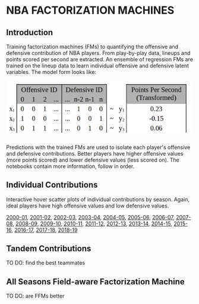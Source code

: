 # NBA FACTORIZATION MACHINES

## Introduction

Training factorization machines (FMs) to quantifying the offensive and defensive contribution of NBA players. From play-by-play data, lineups and points scored per second are extracted. An ensemble of regression FMs are trained on the lineup data to learn individual offensive and defensive latent variables. The model form looks like:

![](sparse_regression.png)

Predictions with the trained FMs are used to isolate each player's offensive and defensive contributions. Better players have higher offensive values (more points scored) and lower defensive values (less scored on). The notebooks contain more information, follow in order.

## Individual Contributions

Interactive hover scatter plots of individual contributions by season. Again, ideal players have high offensive values and low defensive values.

[2000-01](https://jpleet.github.io/nba-factory/plots/2000-01.html), 
[2001-02](https://jpleet.github.io/nba-factory/plots/2001-02.html), 
[2002-03](https://jpleet.github.io/nba-factory/plots/2002-03.html), 
[2003-04](https://jpleet.github.io/nba-factory/plots/2003-04.html), 
[2004-05](https://jpleet.github.io/nba-factory/plots/2004-05.html), 
[2005-06](https://jpleet.github.io/nba-factory/plots/2005-06.html), 
[2006-07](https://jpleet.github.io/nba-factory/plots/2006-07.html), 
[2007-08](https://jpleet.github.io/nba-factory/plots/2007-08.html), 
[2008-09](https://jpleet.github.io/nba-factory/plots/2008-09.html), 
[2009-10](https://jpleet.github.io/nba-factory/plots/2009-10.html), 
[2010-11](https://jpleet.github.io/nba-factory/plots/2010-11.html), 
[2011-12](https://jpleet.github.io/nba-factory/plots/2011-12.html), 
[2012-13](https://jpleet.github.io/nba-factory/plots/2012-13.html), 
[2013-14](https://jpleet.github.io/nba-factory/plots/2013-14.html), 
[2014-15](https://jpleet.github.io/nba-factory/plots/2014-15.html), 
[2015-16](https://jpleet.github.io/nba-factory/plots/2015-16.html), 
[2016-17](https://jpleet.github.io/nba-factory/plots/2016-17.html), 
[2017-18](https://jpleet.github.io/nba-factory/plots/2017-18.html), 
[2018-19](https://jpleet.github.io/nba-factory/plots/2018-19.html)

## Tandem Contributions

TO DO: find the best teammates

## All Seasons Field-aware Factorization Machine

TO DO: are FFMs better